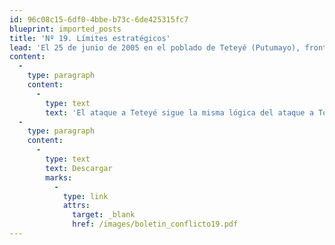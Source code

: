 ```yaml
---
id: 96c08c15-6df0-4bbe-b73c-6de425315fc7
blueprint: imported_posts
title: 'Nº 19. Límites estratégicos'
lead: 'El 25 de junio de 2005 en el poblado de Teteyé (Putumayo), fronterizo con Ecuador, las FARC emboscaron a un pelotón del Ejército adscrito al Plan Energético y Vial Número 11 y hostigaron el puesto militar de la zona. Murieron 21 soldados y 8 más quedaron heridos. Las víctimas hacían parte de un destacamento de 50 hombres que estaba a cargo del cuidado de los pozos petroleros Quillaniza y Teteyé, en la frontera con Ecuador. Este boletín revisas los anteriores hechos planteando que este ataque, y otros similares perpetrados recientemente en el departamento del Cauca, se inscriben en la misma lógica: dislocar la fuerza del Ejército; asegurar su movilidad y abastecimiento logístico; y hacer ruido en los medios. Ello demuestra, sugiere el documento, que las FARC se están acomodando a la política de seguridad del gobierno y han sabido utilizar los momentos políticos. ¿La estrategia está llegando a sus límites?'
content:
  -
    type: paragraph
    content:
      -
        type: text
        text: 'El ataque a Teteyé sigue la misma lógica del ataque a Toribío y deja ya entrever con claridad la respuesta de las FARC al Plan Patriota. El altercado diplomático con el Ecuador opacó la pregunta clave: ¿la estrategia está llegando a sus límites?'
  -
    type: paragraph
    content:
      -
        type: text
        text: Descargar
        marks:
          -
            type: link
            attrs:
              target: _blank
              href: /images/boletin_conflicto19.pdf
---
```

